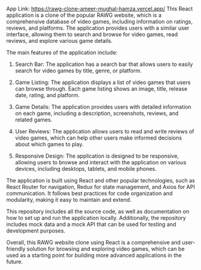 App Link: https://rawg-clone-ameer-mughal-hamza.vercel.app/
This React application is a clone of the popular RAWG website, which is a comprehensive database of video games, including information on ratings, reviews, and platforms. The application provides users with a similar user interface, allowing them to search and browse for video games, read reviews, and explore various game details.

The main features of the application include:

1. Search Bar: The application has a search bar that allows users to easily search for video games by title, genre, or platform.

2. Game Listing: The application displays a list of video games that users can browse through. Each game listing shows an image, title, release date, rating, and platform.

3. Game Details: The application provides users with detailed information on each game, including a description, screenshots, reviews, and related games.

4. User Reviews: The application allows users to read and write reviews of video games, which can help other users make informed decisions about which games to play.

5. Responsive Design: The application is designed to be responsive, allowing users to browse and interact with the application on various devices, including desktops, tablets, and mobile phones.

The application is built using React and other popular technologies, such as React Router for navigation, Redux for state management, and Axios for API communication. It follows best practices for code organization and modularity, making it easy to maintain and extend.

This repository includes all the source code, as well as documentation on how to set up and run the application locally. Additionally, the repository includes mock data and a mock API that can be used for testing and development purposes.

Overall, this RAWG website clone using React is a comprehensive and user-friendly solution for browsing and exploring video games, which can be used as a starting point for building more advanced applications in the future.
